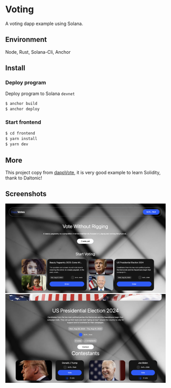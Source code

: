 
# Voting

A voting dapp example using Solana.

## Environment

Node, Rust, Solana-Cli, Anchor

## Install

### Deploy program

Deploy program to Solana `devnet`

```sh
$ anchor build
$ anchor deploy
```

### Start frontend

```sh
$ cd frontend
$ yarn install
$ yarn dev
```

## More

This project copy from [dappVote](https://github.com/Daltonic/dappVote), it is very good example to learn Solidity, thank to Daltonic!

## Screenshots
![screenshot](./screenshots/0.png)
![screenshot](./screenshots/1.png)